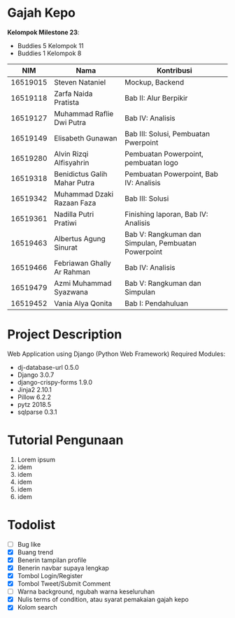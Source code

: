 # Gajah Kepo
**Kelompok Milestone 23**:
- Buddies 5 Kelompok 11
- Buddies 1 Kelompok 8

| NIM      | Nama                         | Kontribusi |
|----------|------------------------------|------------|
| 16519015 | Steven Nataniel              | Mockup, Backend |
| 16519118 | Zarfa Naida Pratista         | Bab II: Alur Berpikir |
| 16519127 | Muhammad Raflie Dwi Putra    | Bab IV: Analisis |
| 16519149 | Elisabeth Gunawan            | Bab III: Solusi, Pembuatan Pwerpoint |
| 16519280 | Alvin Rizqi Alfisyahrin      | Pembuatan Powerpoint, pembuatan logo |
| 16519318 | Benidictus Galih Mahar Putra | Pembuatan Powerpoint, Bab IV: Analisis |
| 16519342 | Muhammad Dzaki Razaan Faza   | Bab III: Solusi |
| 16519361 | Nadilla Putri Pratiwi        | Finishing laporan, Bab IV: Analisis |
| 16519463 | Albertus Agung Sinurat       | Bab V: Rangkuman dan Simpulan, Pembuatan Powerpoint |
| 16519466 | Febriawan Ghally Ar Rahman   | Bab IV: Analisis |
| 16519479 | Azmi Muhammad Syazwana       | Bab V: Rangkuman dan Simpulan |
| 16519452 | Vania Alya Qonita            | Bab I: Pendahuluan |

# Project Description
Web Application using Django (Python Web Framework)
Required Modules:
- dj-database-url 0.5.0
- Django 3.0.7
- django-crispy-forms 1.9.0
- Jinja2 2.10.1
- Pillow 6.2.2
- pytz 2018.5
- sqlparse 0.3.1

# Tutorial Pengunaan
1. Lorem ipsum
2. idem
3. idem
4. idem
5. idem
6. idem

# Todolist
- [ ] Bug like
- [x] Buang trend
- [x] Benerin tampilan profile
- [x] Benerin navbar supaya lengkap
- [x] Tombol Login/Register
- [x] Tombol Tweet/Submit Comment
- [ ] Warna background, ngubah warna keseluruhan
- [x] Nulis terms of condition, atau syarat pemakaian gajah kepo
- [x] Kolom search
